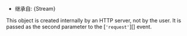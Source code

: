 <!-- YAML
added: v8.4.0
-->

* 继承自: {Stream}

This object is created internally by an HTTP server, not by the user. It is
passed as the second parameter to the [`'request'`][] event.

